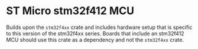 # ST Micro stm32f412 MCU

Builds upon the `stm32f4xx` crate and includes hardware setup that is specific to this version of
the stm32f4xx series. Boards that include an stm32f412 MCU should use this crate as a dependency
and not the `stm32f4xx` crate.
